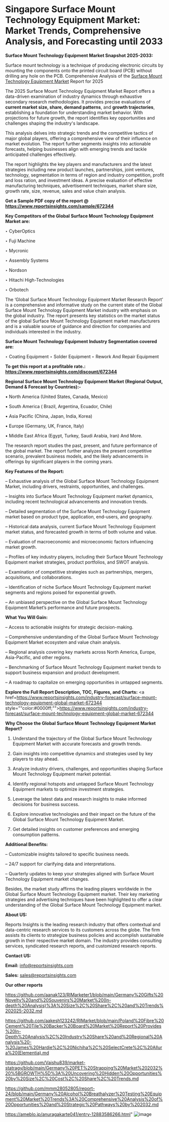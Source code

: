 # Singapore Surface Mount Technology Equipment Market: Market Trends, Comprehensive Analysis, and Forecasting until 2033

<strong>Surface Mount Technology Equipment Market Snapshot 2025-2033:</strong>

Surface mount technology is a technique of producing electronic circuits by mounting the components onto the printed circuit board (PCB) without drilling any hole on the PCB. Comprehensive Analysis of the <a href=https://www.reportsinsights.com/sample/672344>Surface Mount Technology Equipment Market</a> Report for 2025

The 2025 Surface Mount Technology Equipment Market Report offers a data-driven examination of industry dynamics through exhaustive secondary research methodologies. It provides precise evaluations of <strong>current market size, share, demand patterns</strong>, and <strong>growth trajectories</strong>, establishing a foundation for understanding market behavior. With projections for future growth, the report identifies key opportunities and challenges shaping the industry's landscape.

This analysis delves into strategic trends and the competitive tactics of major global players, offering a comprehensive view of their influence on market evolution. The report further segments insights into actionable forecasts, helping businesses align with emerging trends and tackle anticipated challenges effectively.

The report highlights the key players and manufacturers and the latest strategies including new product launches, partnerships, joint ventures, technology, segmentation in terms of region and industry competition, profit and loss ration, and investment ideas. A precise evaluation of effective manufacturing techniques, advertisement techniques, market share size, growth rate, size, revenue, sales and value chain analysis.

<strong>Get a Sample PDF copy of the report @ <a href=https://www.reportsinsights.com/sample/672344 style=color:#0000ff;>https://www.reportsinsights.com/sample/672344</a></strong>

<strong>Key Competitors of the Global Surface Mount Technology Equipment Market are:</strong>

‣ CyberOptics

‣ Fuji Machine

‣ Mycronic

‣ Assembly Systems

‣ Nordson

‣ Hitachi High-Technologies

‣ Orbotech

The ‘Global Surface Mount Technology Equipment Market Research Report’ is a comprehensive and informative study on the current state of the Global Surface Mount Technology Equipment Market industry with emphasis on the global industry. The report presents key statistics on the market status of the global Surface Mount Technology Equipment market manufacturers and is a valuable source of guidance and direction for companies and individuals interested in the industry.

<strong>Surface Mount Technology Equipment Industry Segmentation covered are:</strong>

‣ Coating Equipment
‣ Solder Equipment
‣ Rework And Repair Equipment

<strong>To get this report at a profitable rate.: <a href=https://www.reportsinsights.com/discount/672344 style=color:#0000ff;>https://www.reportsinsights.com/discount/672344</a></strong>

<strong>Regional Surface Mount Technology Equipment Market (Regional Output, Demand &amp; Forecast by Countries):-</strong>

• North America (United States, Canada, Mexico)

• South America ( Brazil, Argentina, Ecuador, Chile)

• Asia Pacific (China, Japan, India, Korea)

• Europe (Germany, UK, France, Italy)

• Middle East Africa (Egypt, Turkey, Saudi Arabia, Iran) And More.

The research report studies the past, present, and future performance of the global market. The report further analyzes the present competitive scenario, prevalent business models, and the likely advancements in offerings by significant players in the coming years.

<strong>Key Features of the Report:</strong>

– Exhaustive analysis of the Global Surface Mount Technology Equipment Market, including drivers, restraints, opportunities, and challenges.

– Insights into Surface Mount Technology Equipment market dynamics, including recent technological advancements and innovation trends.

– Detailed segmentation of the Surface Mount Technology Equipment market based on product type, application, end-users, and geography.

– Historical data analysis, current Surface Mount Technology Equipment market status, and forecasted growth in terms of both volume and value.

– Evaluation of macroeconomic and microeconomic factors influencing market growth.

– Profiles of key industry players, including their Surface Mount Technology Equipment market strategies, product portfolios, and SWOT analysis.

– Examination of competitive strategies such as partnerships, mergers, acquisitions, and collaborations.

– Identification of niche Surface Mount Technology Equipment market segments and regions poised for exponential growth.

– An unbiased perspective on the Global Surface Mount Technology Equipment Market’s performance and future prospects.

<strong>What You Will Gain:</strong>

– Access to actionable insights for strategic decision-making.

– Comprehensive understanding of the Global Surface Mount Technology Equipment Market ecosystem and value chain analysis.

– Regional analysis covering key markets across North America, Europe, Asia-Pacific, and other regions.

– Benchmarking of Surface Mount Technology Equipment market trends to support business expansion and product development.

– A roadmap to capitalize on emerging opportunities in untapped segments.

<strong>Explore the Full Report Description, TOC, Figures, and Charts:</strong>
<a href=https://www.reportsinsights.com/industry-forecast/surface-mount-technology-equipment-global-market-672344 style=""color:#0000ff;"">https://www.reportsinsights.com/industry-forecast/surface-mount-technology-equipment-global-market-672344</a>

<strong>Why Choose the Global Surface Mount Technology Equipment Market Report?</strong>

1. Understand the trajectory of the Global Surface Mount Technology Equipment Market with accurate forecasts and growth trends.

2. Gain insights into competitive dynamics and strategies used by key players to stay ahead.

3. Analyze industry drivers, challenges, and opportunities shaping Surface Mount Technology Equipment market potential.

4. Identify regional hotspots and untapped Surface Mount Technology Equipment markets to optimize investment strategies.

5. Leverage the latest data and research insights to make informed decisions for business success.

6. Explore innovative technologies and their impact on the future of the Global Surface Mount Technology Equipment Market.

7. Get detailed insights on customer preferences and emerging consumption patterns.

<strong>Additional Benefits:</strong>

– Customizable insights tailored to specific business needs.

– 24/7 support for clarifying data and interpretations.

– Quarterly updates to keep your strategies aligned with Surface Mount Technology Equipment market changes.

Besides, the market study affirms the leading players worldwide in the Global Surface Mount Technology Equipment market. Their key marketing strategies and advertising techniques have been highlighted to offer a clear understanding of the Global Surface Mount Technology Equipment market.

<strong><strong>About US</strong>:</strong>

Reports Insights is the leading research industry that offers contextual and data-centric research services to its customers across the globe. The firm assists its clients to strategize business policies and accomplish sustainable growth in their respective market domain. The industry provides consulting services, syndicated research reports, and customized research reports.

<strong>Contact US:</strong>

<p class=><b>Email:</b> <a href=mailto:info@reportsinsights.com>info@reportsinsights.com</a></p>
<p class=><b>Sales:</b> <a href=mailto:sales@reportsinsights.com>sales@reportsinsights.com</a></p>

<strong>Our other reports</strong>

<a href=https://github.com/aanak123/RIMarketer1/blob/main/Germany%20Gifts%20Novelty%20and%20Souvenirs%20Market%20(In-depth%20Analysis)%3A%20Size%2C%20Share%2C%20and%20Trends%202025-2032.md>https://github.com/aanak123/RIMarketer1/blob/main/Germany%20Gifts%20Novelty%20and%20Souvenirs%20Market%20(In-depth%20Analysis)%3A%20Size%2C%20Share%2C%20and%20Trends%202025-2032.md</a>

<a href=https://github.com/aakesh123242/RIMarket/blob/main/Poland%20Fibre%20Cement%20Tile%20Backer%20Board%20Market%20Report%20Provides%20In-Depth%20Analysis%2C%20Industry%20Share%20and%20Regional%20Analysis%20-%20James%20Hardie%2C%20Nichiha%2C%20SelectCrete%2C%20Allura%20(Elementia).md>https://github.com/aakesh123242/RIMarket/blob/main/Poland%20Fibre%20Cement%20Tile%20Backer%20Board%20Market%20Report%20Provides%20In-Depth%20Analysis%2C%20Industry%20Share%20and%20Regional%20Analysis%20-%20James%20Hardie%2C%20Nichiha%2C%20SelectCrete%2C%20Allura%20(Elementia).md</a>

<a href=https://github.com/Vaishu839/market-statragy/blob/main/Germany%20PET%20Strapping%20Market%202032%20%5BGROWTH%5D%3A%20Uncovering%20Hidden%20Opportunities%20by%20Size%2C%20Cost%2C%20Share%2C%20Trends.md>https://github.com/Vaishu839/market-statragy/blob/main/Germany%20PET%20Strapping%20Market%202032%20%5BGROWTH%5D%3A%20Uncovering%20Hidden%20Opportunities%20by%20Size%2C%20Cost%2C%20Share%2C%20Trends.md</a>

<a href=https://github.com/mmm28052805/report-24/blob/main/Germany%20Alcohol%20Breathalyzer%20Testing%20Equipment%20Market%20Trends%3A%20Comprehensive%20Analysis%20of%20Opportunities%20and%20Strategic%20Pathways%20by%202032.md>https://github.com/mmm28052805/report-24/blob/main/Germany%20Alcohol%20Breathalyzer%20Testing%20Equipment%20Market%20Trends%3A%20Comprehensive%20Analysis%20of%20Opportunities%20and%20Strategic%20Pathways%20by%202032.md</a>

<a href=https://ameblo.jp/anuragakarte041/entry-12883586266.html>https://ameblo.jp/anuragakarte041/entry-12883586266.html</a>"
![image](https://github.com/user-attachments/assets/838bd13d-4291-4504-8775-6a26d020a893)
